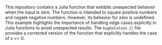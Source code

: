 This repository contains a Julia function that exhibits unexpected behavior when the input is zero. The function is intended to square positive numbers and negate negative numbers.  However, its behavior for zero is undefined. This example highlights the importance of handling edge cases explicitly in Julia functions to avoid unexpected results.  The `bugSolution.jl` file provides a corrected version of the function that explicitly handles the case of x == 0.